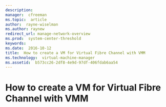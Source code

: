 ```yaml
---
description:  
manager:  cfreeman
ms.topic:  article
author:  rayne-wiselman
ms.author: raynew
redirect_url: manage-network-overview
ms.prod:  system-center-threshold
keywords:  
ms.date:  2016-10-12
title:  How to create a VM for Virtual Fibre Channel with VMM
ms.technology:  virtual-machine-manager
ms.assetid:  b573cc26-2df8-4e9d-97df-406fdab6aa54
---
```


# How to create a VM for Virtual Fibre Channel with VMM

